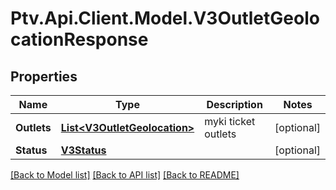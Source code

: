 # Ptv.Api.Client.Model.V3OutletGeolocationResponse

## Properties

Name | Type | Description | Notes
------------ | ------------- | ------------- | -------------
**Outlets** | [**List&lt;V3OutletGeolocation&gt;**](V3OutletGeolocation.md) | myki ticket outlets | [optional] 
**Status** | [**V3Status**](V3Status.md) |  | [optional] 

[[Back to Model list]](../README.md#documentation-for-models) [[Back to API list]](../README.md#documentation-for-api-endpoints) [[Back to README]](../README.md)

